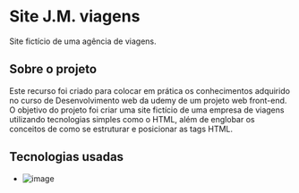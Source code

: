 # Site J.M. viagens
  Site fictício de uma agência de viagens.
  
 ## Sobre o projeto
  Este recurso foi criado para colocar em prática os conhecimentos adquirido no curso de Desenvolvimento web da udemy de um projeto web front-end.
  O objetivo do projeto foi criar uma site fictício de uma empresa de viagens utilizando tecnologias simples como o HTML, além de englobar os conceitos de como se estruturar e posicionar as tags HTML.
 ## Tecnologias usadas
 * ![image](https://img.shields.io/badge/HTML5-E34F26?style=for-the-badge&logo=html5&logoColor=white)
